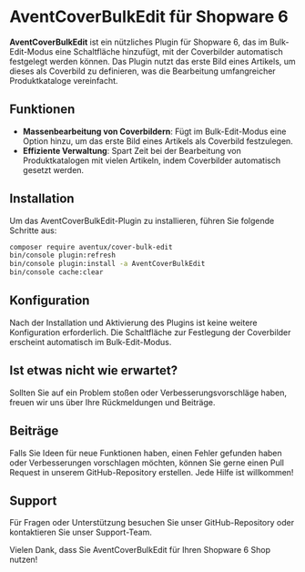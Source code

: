 # AventCoverBulkEdit für Shopware 6

**AventCoverBulkEdit** ist ein nützliches Plugin für Shopware 6, das im Bulk-Edit-Modus eine Schaltfläche hinzufügt, mit der Coverbilder automatisch festgelegt werden können. Das Plugin nutzt das erste Bild eines Artikels, um dieses als Coverbild zu definieren, was die Bearbeitung umfangreicher Produktkataloge vereinfacht.

## Funktionen
- **Massenbearbeitung von Coverbildern**: Fügt im Bulk-Edit-Modus eine Option hinzu, um das erste Bild eines Artikels als Coverbild festzulegen.
- **Effiziente Verwaltung**: Spart Zeit bei der Bearbeitung von Produktkatalogen mit vielen Artikeln, indem Coverbilder automatisch gesetzt werden.

## Installation
Um das AventCoverBulkEdit-Plugin zu installieren, führen Sie folgende Schritte aus:

```bash
composer require aventux/cover-bulk-edit
bin/console plugin:refresh
bin/console plugin:install -a AventCoverBulkEdit
bin/console cache:clear
```

## Konfiguration
Nach der Installation und Aktivierung des Plugins ist keine weitere Konfiguration erforderlich. Die Schaltfläche zur Festlegung der Coverbilder erscheint automatisch im Bulk-Edit-Modus.

## Ist etwas nicht wie erwartet?
Sollten Sie auf ein Problem stoßen oder Verbesserungsvorschläge haben, freuen wir uns über Ihre Rückmeldungen und Beiträge.

## Beiträge
Falls Sie Ideen für neue Funktionen haben, einen Fehler gefunden haben oder Verbesserungen vorschlagen möchten, können Sie gerne einen Pull Request in unserem GitHub-Repository erstellen. Jede Hilfe ist willkommen!

## Support
Für Fragen oder Unterstützung besuchen Sie unser GitHub-Repository oder kontaktieren Sie unser Support-Team.

Vielen Dank, dass Sie AventCoverBulkEdit für Ihren Shopware 6 Shop nutzen!

